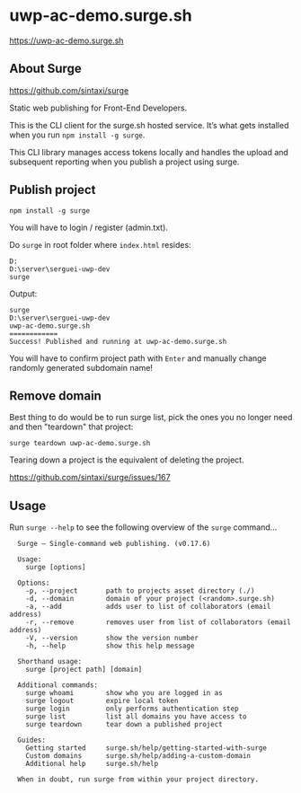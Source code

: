# uwp-ac-demo.surge.sh

<https://uwp-ac-demo.surge.sh>

## About Surge

<https://github.com/sintaxi/surge>

Static web publishing for Front-End Developers.

This is the CLI client for the surge.sh hosted service. It’s what gets installed when you run `npm install -g surge`.

This CLI library manages access tokens locally and handles the upload and subsequent reporting when you publish a project using surge.

## Publish project

```
npm install -g surge
```

You will have to login / register (admin.txt).

Do `surge` in root folder where `index.html` resides:

```
D:
D:\server\serguei-uwp-dev
surge
```

Output:
```
surge
D:\server\serguei-uwp-dev
uwp-ac-demo.surge.sh
============
Success! Published and running at uwp-ac-demo.surge.sh
```

You will have to confirm project path with `Enter` and manually change randomly generated subdomain name!

## Remove domain

Best thing to do would be to run surge list, pick the ones you no longer need and then "teardown" that project:

`surge teardown uwp-ac-demo.surge.sh`

Tearing down a project is the equivalent of deleting the project.

<https://github.com/sintaxi/surge/issues/167>

## Usage

Run `surge --help` to see the following overview of the `surge` command...

```
  Surge – Single-command web publishing. (v0.17.6)

  Usage:
    surge [options]

  Options:
    -p, --project       path to projects asset directory (./)
    -d, --domain        domain of your project (<random>.surge.sh)
    -a, --add           adds user to list of collaborators (email address)
    -r, --remove        removes user from list of collaborators (email address)
    -V, --version       show the version number
    -h, --help          show this help message

  Shorthand usage:
    surge [project path] [domain]

  Additional commands:
    surge whoami        show who you are logged in as
    surge logout        expire local token
    surge login         only performs authentication step
    surge list          list all domains you have access to
    surge teardown      tear down a published project

  Guides:
    Getting started     surge.sh/help/getting-started-with-surge
    Custom domains      surge.sh/help/adding-a-custom-domain
    Additional help     surge.sh/help

  When in doubt, run surge from within your project directory.
```